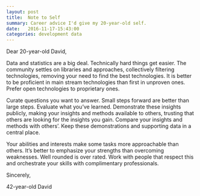 ```yaml
---
layout: post
title:  Note to Self
summary: Career advice I'd give my 20-year-old self.
date:   2016-11-17-15:43:00
categories: development data
---
```


Dear 20-year-old David,

Data and statistics are a big deal. Technically hard things get easier. The community settles on libraries and approaches, collectively filtering technologies, removing your need to find the best technologies. It is better to be proficient in main stream technologies than first in unproven ones. Prefer open technologies to proprietary ones.

Curate questions you want to answer. Small steps forward are better than large steps. Evaluate what you’ve learned. Demonstrate these insights publicly, making your insights and methods available to others, trusting that others are looking for the insights you gain. Compare your insights and methods with others’. Keep these demonstrations and supporting data in a central place.

Your abilities and interests make some tasks more approachable than others. It’s better to emphasize your strengths than overcoming weaknesses. Well rounded is over rated.  Work with people that respect this and orchestrate your skills with complimentary professionals.

Sincerely,

42-year-old David